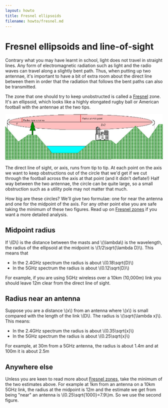 ```yaml
---
layout: howto
title: Fresnel ellipsoids
filename: howto/fresnel.md
---
```

Fresnel ellipsoids and line-of-sight
====================================
Contrary what you may have learnt in school, light does not travel in
straight lines. Any form of electromagnetic radiation such as light
and the radio waves can travel along a slightly bent path. Thus, when
putting up two antennae, it's important to have a bit of extra room about the direct line between them in order that the radiation that follows the
bent paths can also be transmitted.

The zone that one should try to keep unobstructed is called a [Fresnel]
zone. It's an ellipsoid, which looks like a highly elongated rugby
ball or American football with the antennae at the two tips. 


<div class="image-float-center">
    <img src="/media/fresnel.jpg" width="600" alt="Fresnel picture"/><br/>
</div>

The direct line of sight, or axis, runs from tip to tip. At each point
on the axis we want to keep obstructions out of the circle that we'd
get if we cut through the football across the axis at that point (and
it didn't deflate!) Half way between the two antennae, the circle can
be quite large, so a small obstruction such as a utility pole may not
matter that much.

How big are these circles?  We'll give two formulae: one for near the
antenna and one for the midpoint of the axis.  For any other point else you are
safe taking the minimum of these two figures.  Read up on [Fresnel
zones] if you want a more detailed analysis.



Midpoint radius
---------------
If \\(D\\) is the distance between the masts and \\(\lambda\\) is the
wavelength, the radius of the ellipsoid at the midpoint is
\\(1/2\sqrt{\lambda D}\\). This means that


* In the 2.4GHz spectrum the radius is about \\(0.18\sqrt{D}\\)
* In the 5GHz spectrum the radius is about \\(0.12\sqrt{D}\\)

For example, if you are using 5GHz wireless over a 10km (10,000m) link
you should leave 12m clear from the direct line of sight.

Radius near an antenna
----------------------

Suppose you are a distance \\(x\\) from an antenna where \\(x\\) is
small compared with the length of the link \\(D\\).  The radius is
\\(\sqrt{\lambda x}\\).  This means:


* In the 2.4GHz spectrum the radius is about \\(0.35\sqrt{x}\\)
* In the 5GHz spectrum the radius is about \\(0.25\sqrt{x}\\)

For example, at 30m from a 5GHz antenna, the radius is about 1.4m and
at 100m it is about 2.5m

Anywhere else
-------------
Unless you are keen to read more about [Fresnel zones], take the
minimum of the two estimates above.  For example at 1km from an
antenna on a 10km 5GHz link, the radius at the midpoint is 12m and
the estimate we get from being "near" an antenna is
\\(0.25\sqrt{1000}=7.9\\)m.  So we use the second figure.



[Fresnel]: http://en.wikipedia.org/wiki/Augustin-Jean_Fresnel
[Fresnel zones]: http://en.wikipedia.org/wiki/Fresnel_zone


